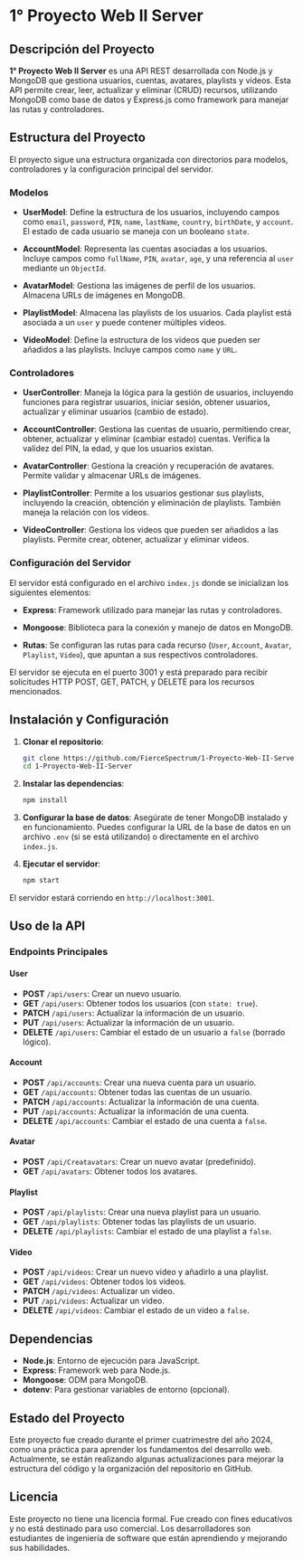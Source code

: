 # 1° Proyecto Web II Server

## Descripción del Proyecto

**1° Proyecto Web II Server** es una API REST desarrollada con Node.js y MongoDB que gestiona usuarios, cuentas, avatares, playlists y videos. Esta API permite crear, leer, actualizar y eliminar (CRUD) recursos, utilizando MongoDB como base de datos y Express.js como framework para manejar las rutas y controladores.

## Estructura del Proyecto

El proyecto sigue una estructura organizada con directorios para modelos, controladores y la configuración principal del servidor.

### Modelos

- **UserModel**: Define la estructura de los usuarios, incluyendo campos como `email`, `password`, `PIN`, `name`, `lastName`, `country`, `birthDate`, y `account`. El estado de cada usuario se maneja con un booleano `state`.
  
- **AccountModel**: Representa las cuentas asociadas a los usuarios. Incluye campos como `fullName`, `PIN`, `avatar`, `age`, y una referencia al `user` mediante un `ObjectId`.
  
- **AvatarModel**: Gestiona las imágenes de perfil de los usuarios. Almacena URLs de imágenes en MongoDB.
  
- **PlaylistModel**: Almacena las playlists de los usuarios. Cada playlist está asociada a un `user` y puede contener múltiples videos.
  
- **VideoModel**: Define la estructura de los videos que pueden ser añadidos a las playlists. Incluye campos como `name` y `URL`.

### Controladores

- **UserController**: Maneja la lógica para la gestión de usuarios, incluyendo funciones para registrar usuarios, iniciar sesión, obtener usuarios, actualizar y eliminar usuarios (cambio de estado).
  
- **AccountController**: Gestiona las cuentas de usuario, permitiendo crear, obtener, actualizar y eliminar (cambiar estado) cuentas. Verifica la validez del PIN, la edad, y que los usuarios existan.
  
- **AvatarController**: Gestiona la creación y recuperación de avatares. Permite validar y almacenar URLs de imágenes.
  
- **PlaylistController**: Permite a los usuarios gestionar sus playlists, incluyendo la creación, obtención y eliminación de playlists. También maneja la relación con los videos.
  
- **VideoController**: Gestiona los videos que pueden ser añadidos a las playlists. Permite crear, obtener, actualizar y eliminar videos.

### Configuración del Servidor

El servidor está configurado en el archivo `index.js` donde se inicializan los siguientes elementos:

- **Express**: Framework utilizado para manejar las rutas y controladores.
  
- **Mongoose**: Biblioteca para la conexión y manejo de datos en MongoDB.
  
- **Rutas**: Se configuran las rutas para cada recurso (`User`, `Account`, `Avatar`, `Playlist`, `Video`), que apuntan a sus respectivos controladores.

El servidor se ejecuta en el puerto 3001 y está preparado para recibir solicitudes HTTP POST, GET, PATCH, y DELETE para los recursos mencionados.

## Instalación y Configuración

1. **Clonar el repositorio**:
    ```bash
    git clone https://github.com/FierceSpectrum/1-Proyecto-Web-II-Server
    cd 1-Proyecto-Web-II-Server
    ```

2. **Instalar las dependencias**:
    ```bash
    npm install
    ```

3. **Configurar la base de datos**: Asegúrate de tener MongoDB instalado y en funcionamiento. Puedes configurar la URL de la base de datos en un archivo `.env` (si se está utilizando) o directamente en el archivo `index.js`.

4. **Ejecutar el servidor**:
    ```bash
    npm start
    ```

El servidor estará corriendo en `http://localhost:3001`.

## Uso de la API

### Endpoints Principales

#### User

- **POST** `/api/users`: Crear un nuevo usuario.
- **GET** `/api/users`: Obtener todos los usuarios (con `state: true`).
- **PATCH** `/api/users`: Actualizar la información de un usuario.
- **PUT** `/api/users`: Actualizar la información de un usuario.
- **DELETE** `/api/users`: Cambiar el estado de un usuario a `false` (borrado lógico).

#### Account

- **POST** `/api/accounts`: Crear una nueva cuenta para un usuario.
- **GET** `/api/accounts`: Obtener todas las cuentas de un usuario.
- **PATCH** `/api/accounts`: Actualizar la información de una cuenta.
- **PUT** `/api/accounts`: Actualizar la información de una cuenta.
- **DELETE** `/api/accounts`: Cambiar el estado de una cuenta a `false`.

#### Avatar

- **POST** `/api/Creatavatars`: Crear un nuevo avatar (predefinido).
- **GET** `/api/avatars`: Obtener todos los avatares.

#### Playlist

- **POST** `/api/playlists`: Crear una nueva playlist para un usuario.
- **GET** `/api/playlists`: Obtener todas las playlists de un usuario.
- **DELETE** `/api/playlists`: Cambiar el estado de una playlist a `false`.

#### Video

- **POST** `/api/videos`: Crear un nuevo video y añadirlo a una playlist.
- **GET** `/api/videos`: Obtener todos los videos.
- **PATCH** `/api/videos`: Actualizar un video.
- **PUT** `/api/videos`: Actualizar un video.
- **DELETE** `/api/videos`: Cambiar el estado de un video a `false`.

## Dependencias

- **Node.js**: Entorno de ejecución para JavaScript.
- **Express**: Framework web para Node.js.
- **Mongoose**: ODM para MongoDB.
- **dotenv**: Para gestionar variables de entorno (opcional).

## Estado del Proyecto

Este proyecto fue creado durante el primer cuatrimestre del año 2024, como una práctica para aprender los fundamentos del desarrollo web. Actualmente, se están realizando algunas actualizaciones para mejorar la estructura del código y la organización del repositorio en GitHub.

## Licencia

Este proyecto no tiene una licencia formal. Fue creado con fines educativos y no está destinado para uso comercial. Los desarrolladores son estudiantes de ingeniería de software que están aprendiendo y mejorando sus habilidades.

